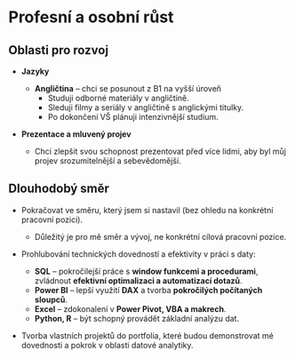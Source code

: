 # Profesní a osobní růst

## Oblasti pro rozvoj

- **Jazyky**  
  - **Angličtina** – chci se posunout z B1 na vyšší úroveň  
    - Studuji odborné materiály v angličtině.  
    - Sleduji filmy a seriály v angličtině s anglickými titulky.  
    - Po dokončení VŠ plánuji intenzivnější studium.

- **Prezentace a mluvený projev**  
  - Chci zlepšit svou schopnost prezentovat před více lidmi, aby byl můj projev srozumitelnější a sebevědomější.

## Dlouhodobý směr

- Pokračovat ve směru, který jsem si nastavil (bez ohledu na konkrétní pracovní pozici).  
  - Důležitý je pro mě směr a vývoj, ne konkrétní cílová pracovní pozice.

- Prohlubování technických dovedností a efektivity v práci s daty:  
  - **SQL** – pokročilejší práce s **window funkcemi a procedurami**, zvládnout **efektivní optimalizaci a automatizací dotazů**.  
  - **Power BI** – lepší využití **DAX** a tvorba **pokročilých počítaných sloupců**.  
  - **Excel** – zdokonalení v **Power Pivot, VBA a makrech**.  
  - **Python, R** – být schopný provádět základní analýzu dat.
  
- Tvorba vlastních projektů do portfolia, které budou demonstrovat mé dovednosti a pokrok v oblasti datové analytiky.
